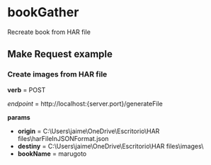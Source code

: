 # bookGather
Recreate book from HAR file

## Make Request example

### Create images from HAR file

**verb** = POST

*endpoint* = http://localhost:{server.port}/generateFile

**params**
* **origin** = C:\Users\jaime\OneDrive\Escritorio\HAR files\harFileInJSONFormat.json
* **destiny** = C:\Users\jaime\OneDrive\Escritorio\HAR files\images\
* **bookName** = marugoto
